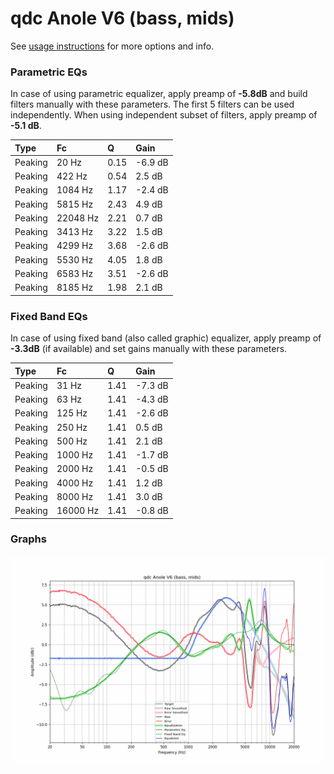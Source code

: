 # qdc Anole V6 (bass, mids)
See [usage instructions](https://github.com/jaakkopasanen/AutoEq#usage) for more options and info.

### Parametric EQs
In case of using parametric equalizer, apply preamp of **-5.8dB** and build filters manually
with these parameters. The first 5 filters can be used independently.
When using independent subset of filters, apply preamp of **-5.1 dB**.

| Type    | Fc       |    Q | Gain    |
|:--------|:---------|:-----|:--------|
| Peaking | 20 Hz    | 0.15 | -6.9 dB |
| Peaking | 422 Hz   | 0.54 | 2.5 dB  |
| Peaking | 1084 Hz  | 1.17 | -2.4 dB |
| Peaking | 5815 Hz  | 2.43 | 4.9 dB  |
| Peaking | 22048 Hz | 2.21 | 0.7 dB  |
| Peaking | 3413 Hz  | 3.22 | 1.5 dB  |
| Peaking | 4299 Hz  | 3.68 | -2.6 dB |
| Peaking | 5530 Hz  | 4.05 | 1.8 dB  |
| Peaking | 6583 Hz  | 3.51 | -2.6 dB |
| Peaking | 8185 Hz  | 1.98 | 2.1 dB  |

### Fixed Band EQs
In case of using fixed band (also called graphic) equalizer, apply preamp of **-3.3dB**
(if available) and set gains manually with these parameters.

| Type    | Fc       |    Q | Gain    |
|:--------|:---------|:-----|:--------|
| Peaking | 31 Hz    | 1.41 | -7.3 dB |
| Peaking | 63 Hz    | 1.41 | -4.3 dB |
| Peaking | 125 Hz   | 1.41 | -2.6 dB |
| Peaking | 250 Hz   | 1.41 | 0.5 dB  |
| Peaking | 500 Hz   | 1.41 | 2.1 dB  |
| Peaking | 1000 Hz  | 1.41 | -1.7 dB |
| Peaking | 2000 Hz  | 1.41 | -0.5 dB |
| Peaking | 4000 Hz  | 1.41 | 1.2 dB  |
| Peaking | 8000 Hz  | 1.41 | 3.0 dB  |
| Peaking | 16000 Hz | 1.41 | -0.8 dB |

### Graphs
![](./qdc%20Anole%20V6%20(bass,%20mids).png)